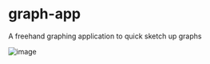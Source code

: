 # graph-app

A freehand graphing application to quick sketch up graphs

![image](https://github.com/user-attachments/assets/b2a63119-35a8-47fa-83f0-f20eac2f8bfe)
